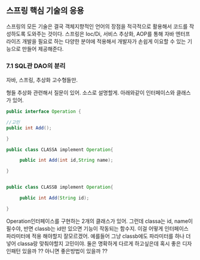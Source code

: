 ## 스프링 핵심 기술의 응용
스프링의 모든 기술은 결국 객체지향적인 언어의 장점을 적극적으로 활용해서 코드를 작성하도록 도와주는 것이다. 스프링은 Ioc/Di, 서비스 추상화, AOP를 통해 자바 엔터프라이즈 개발을 필요로 하는 다양한 분야에 적용해서 개발자가 손쉽게 이요할 수 있는 기능으로 만들어 제공해준다.


### 7.1 SQL관 DAO의 분리





자바, 스프링, 추상화 고수형들만.

형들 추상화 관련해서 질문이 있어. 소스로 설명할게. 아래와같이 인터페이스와 클래스가 있어.
```java
public interface Operation {

//고민
public int Add();

}

public class CLASSA implement Operation{

     public int Add(int id,String name);

}


public class CLASSB implement Operation{

     public int Add(String id);

}
```
Operation인터페이스를 구현하는 2개의 클래스가 있어. 그런데 classa는 id, name이 필수야, 반면 classb는 id만 있으면 기능이 작동되는 함수지. 이걸 어떻게 인터페이스 파라미터에 적용 해야할지 잘모르겠어. 예를들어 그냥 classb에도 파라미터를 하나 더넣어 classa랑 맞춰야할지 고민이야.
둘은 명확하게 다르게 하고싶은데 혹시 좋은 디자인패턴 있을까 ?? 아니면 좋은방법이 있을까 ??
